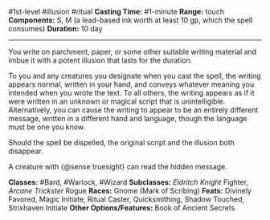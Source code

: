 #1st-level #illusion #ritual
**Casting Time:** #1-minute
**Range:** touch
**Components:** S, M (a lead-based ink worth at least 10 gp, which the spell consumes)
**Duration:** 10 day

---

You write on parchment, paper, or some other suitable writing material and imbue it with a potent illusion that lasts for the duration.

To you and any creatures you designate when you cast the spell, the writing appears normal, written in your hand, and conveys whatever meaning you intended when you wrote the text. To all others, the writing appears as if it were written in an unknown or magical script that is unintelligible. Alternatively, you can cause the writing to appear to be an entirely different message, written in a different hand and language, though the language must be one you know.

Should the spell be dispelled, the original script and the illusion both disappear.

A creature with {@sense truesight} can read the hidden message.


**Classes:** #Bard, #Warlock, #Wizard
**Subclasses:** *Eldritch Knight* Fighter, *Arcane Trickster* Rogue
**Races:** Gnome (Mark of Scribing)
**Feats:** Divinely Favored, Magic Initiate, Ritual Caster, Quicksmithing, Shadow Touched, Strixhaven Initiate
**Other Options/Features:** Book of Ancient Secrets
